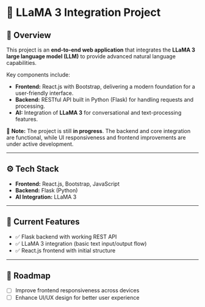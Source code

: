 # 🦙 LLaMA 3 Integration Project

## 📌 Overview
This project is an **end-to-end web application** that integrates the **LLaMA 3 large language model (LLM)** to provide advanced natural language capabilities.  

Key components include:
- **Frontend:** React.js with Bootstrap, delivering a modern foundation for a user-friendly interface.
- **Backend:** RESTful API built in Python (Flask) for handling requests and processing.
- **AI:** Integration of **LLaMA 3** for conversational and text-processing features.

🚧 **Note:** The project is still **in progress**. The backend and core integration are functional, while UI responsiveness and frontend improvements are under active development.

---

## ⚙️ Tech Stack
- **Frontend:** React.js, Bootstrap, JavaScript  
- **Backend:** Flask (Python)  
- **AI Integration:** LLaMA 3  

---

## 🚀 Current Features
- ✅ Flask backend with working REST API  
- ✅ LLaMA 3 integration (basic text input/output flow)  
- ✅ React.js frontend with initial structure  

---

## 📅 Roadmap
- [ ] Improve frontend responsiveness across devices  
- [ ] Enhance UI/UX design for better user experience  
